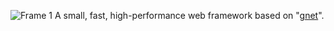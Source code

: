 ![Frame 1](https://github.com/Go-FastResponse/FastResponse/assets/92655031/f7c68680-1db6-4a10-b133-f5d148871009)
<centre>A small, fast, high-performance web framework based on "[gnet](https://gnet.host)".</centre>
